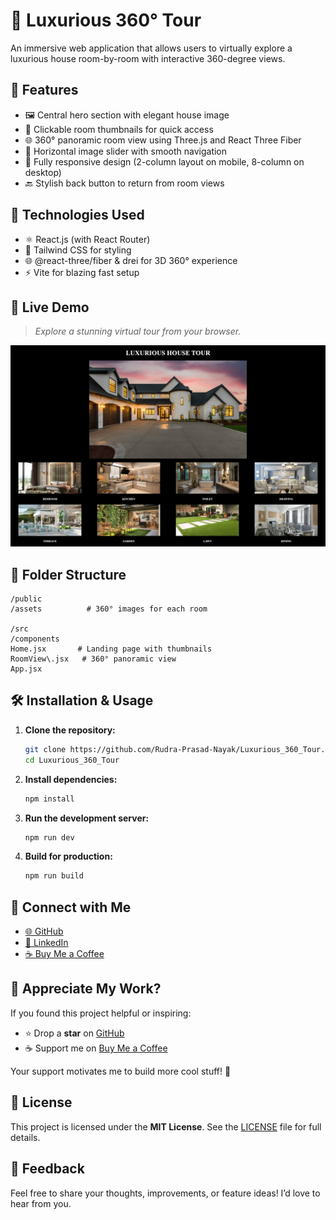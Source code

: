# 🏡 Luxurious 360° Tour

An immersive web application that allows users to virtually explore a luxurious house room-by-room with interactive 360-degree views.

## 🌟 Features

- 🖼️ Central hero section with elegant house image
- 🧭 Clickable room thumbnails for quick access
- 🌐 360° panoramic room view using Three.js and React Three Fiber
- 🔁 Horizontal image slider with smooth navigation
- 📱 Fully responsive design (2-column layout on mobile, 8-column on desktop)
- 🔙 Stylish back button to return from room views

## 🚀 Technologies Used

- ⚛️ React.js (with React Router)
- 💨 Tailwind CSS for styling
- 🌐 @react-three/fiber & drei for 3D 360° experience
- ⚡ Vite for blazing fast setup

## 📸 Live Demo
> *Explore a stunning virtual tour from your browser.*

![Luxurious 360 Tour Demo](./public/assets/demo.png)

## 📁 Folder Structure

```
/public
/assets          # 360° images for each room

/src
/components
Home.jsx       # Landing page with thumbnails
RoomView\.jsx   # 360° panoramic view
App.jsx
```

## 🛠️ Installation & Usage

1. **Clone the repository:**

    ```bash
    git clone https://github.com/Rudra-Prasad-Nayak/Luxurious_360_Tour.git
    cd Luxurious_360_Tour
    ```
2. **Install dependencies:**

    ```bash
    npm install
    ```
3. **Run the development server:**

    ```bash
    npm run dev
    ```
4. **Build for production:**

    ```bash
    npm run build
    ```

## 🔗 Connect with Me

* [🌐 GitHub](https://github.com/Rudra-Prasad-Nayak)
* [💼 LinkedIn](https://www.linkedin.com/in/RudraPrasadNayak728/)
* [☕ Buy Me a Coffee](https://buymeacoffee.com/rudraprasa3)

## 🙌 Appreciate My Work?

If you found this project helpful or inspiring:

* ⭐ Drop a **star** on [GitHub](https://github.com/Rudra-Prasad-Nayak/Luxurious_360_Tour)
* ☕ Support me on [Buy Me a Coffee](https://buymeacoffee.com/rudraprasa3)

Your support motivates me to build more cool stuff! 💖
## 📄 License

This project is licensed under the **MIT License**.
See the [LICENSE](./LICENSE) file for full details.


## 💬 Feedback

Feel free to share your thoughts, improvements, or feature ideas! I’d love to hear from you.
